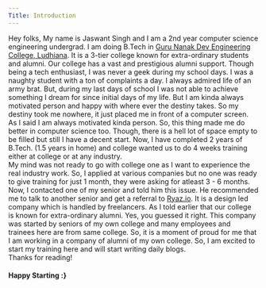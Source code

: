 ```yaml
---
Title: Introduction
---
```


Hey folks, My name is Jaswant Singh and I am a 2nd year computer science engineering undergrad. I am doing B.Tech in [Guru Nanak Dev Engineering College, Ludhiana](https://gndec.ac.in). It is a 3-tier college known for extra-ordinary students and alumni. Our college has a vast and prestigious alumni support. Though being a tech enthusiast, I was never a geek during my school days. I was a naughty student with a ton of complaints a day. I always admired life of an army brat. But, during my last days of school I was not able to achieve something I dream for since initial days of my life. But I am kinda always motivated person and happy with where ever the destiny takes. So my destiny took me nowhere, it just placed me in front of a computer screen.    
As I said I am always motivated kinda person. So, this thing made me do better in computer science too. Though, there is a hell lot of space empty to be filled but still I have a decent start. Now, I have completed 2 years of B.Tech. (1.5 years in home) and college wanted us to do 4 weeks training either at college or at any industry.   
My mind was not ready to go with college one as I want to experience the real industry work. So, I applied at various companies but no one was ready to give training for just 1 month, they were asking for atleast 3 - 6 months.    
Now, I contacted one of my senior and told him this issue. He recommended me to talk to another senior and get a referral to [Ryaz.io](https://ryaz.io). It is a design led company which is handled by freelancers.
As I told earlier that our college is known for extra-ordinary alumni. Yes, you guessed it right. This company was started by seniors of my own college and many employees and trainees here are from same college. So, it is a moment of proud for me that I am working in a company of alumni of my own college.
So, I am excited to start my training here and will start writing daily blogs.   
Thanks for reading!  
#### Happy Starting :}  
